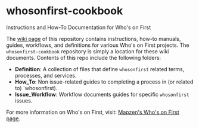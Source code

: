 # whosonfirst-cookbook
Instructions and How-To Documentation for Who's on First

The [wiki page](https://github.com/whosonfirst/whosonfirst-cookbook/wiki) of this repository contains instructions, how-to manuals, guides, workflows, and definitions for various Who's on First projects. The `whosonfirst-cookbook` repository is simply a location for these wiki documents. Contents of this repo include the following folders:

* **Definition**: A collection of files that define `whosonfirst` related terms, processes, and services.
* **How_To**: Non issue-related guides to completing a process in (or related to) `whosonfirst).
* **Issue_Workflow**: Workflow documents guides for specific `whosonfirst` issues.

For more information on Who's on First, visit: [Mapzen's Who's on First page](https://whosonfirst.mapzen.com/).

